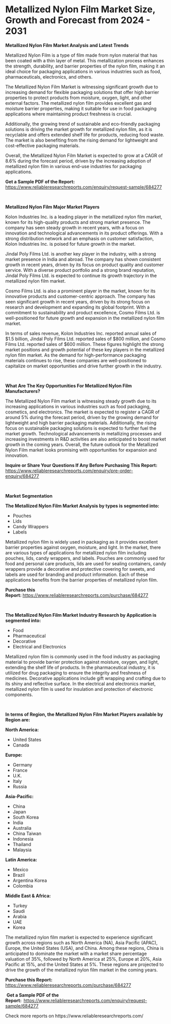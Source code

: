 <p><h1>Metallized Nylon Film Market Size, Growth and Forecast from 2024 - 2031</h1></p><p><strong>Metallized Nylon Film Market Analysis and Latest Trends</strong></p>
<p><p>Metallized Nylon Film is a type of film made from nylon material that has been coated with a thin layer of metal. This metallization process enhances the strength, durability, and barrier properties of the nylon film, making it an ideal choice for packaging applications in various industries such as food, pharmaceuticals, electronics, and others.</p><p>The Metallized Nylon Film Market is witnessing significant growth due to increasing demand for flexible packaging solutions that offer high barrier properties to protect products from moisture, oxygen, light, and other external factors. The metallized nylon film provides excellent gas and moisture barrier properties, making it suitable for use in food packaging applications where maintaining product freshness is crucial.</p><p>Additionally, the growing trend of sustainable and eco-friendly packaging solutions is driving the market growth for metallized nylon film, as it is recyclable and offers extended shelf life for products, reducing food waste. The market is also benefiting from the rising demand for lightweight and cost-effective packaging materials.</p><p>Overall, the Metallized Nylon Film Market is expected to grow at a CAGR of 8.6% during the forecast period, driven by the increasing adoption of metallized nylon film in various end-use industries for packaging applications.</p></p>
<p><strong>Get a Sample PDF of the Report:&nbsp;</strong> <a href="https://www.reliableresearchreports.com/enquiry/request-sample/684277">https://www.reliableresearchreports.com/enquiry/request-sample/684277</a></p>
<p>&nbsp;</p>
<p><strong>Metallized Nylon Film Major Market Players</strong></p>
<p><p>Kolon Industries Inc. is a leading player in the metallized nylon film market, known for its high-quality products and strong market presence. The company has seen steady growth in recent years, with a focus on innovation and technological advancements in its product offerings. With a strong distribution network and an emphasis on customer satisfaction, Kolon Industries Inc. is poised for future growth in the market.</p><p>Jindal Poly Films Ltd. is another key player in the industry, with a strong market presence in India and abroad. The company has shown consistent growth in recent years, driven by its focus on product quality and customer service. With a diverse product portfolio and a strong brand reputation, Jindal Poly Films Ltd. is expected to continue its growth trajectory in the metallized nylon film market.</p><p>Cosmo Films Ltd. is also a prominent player in the market, known for its innovative products and customer-centric approach. The company has seen significant growth in recent years, driven by its strong focus on research and development and expanding its global footprint. With a commitment to sustainability and product excellence, Cosmo Films Ltd. is well-positioned for future growth and expansion in the metallized nylon film market.</p><p>In terms of sales revenue, Kolon Industries Inc. reported annual sales of $1.5 billion, Jindal Poly Films Ltd. reported sales of $800 million, and Cosmo Films Ltd. reported sales of $600 million. These figures highlight the strong market positions and growth potential of these key players in the metallized nylon film market. As the demand for high-performance packaging materials continues to rise, these companies are well-positioned to capitalize on market opportunities and drive further growth in the industry.</p></p>
<p>&nbsp;</p>
<p><strong>What Are The Key Opportunities For Metallized Nylon Film Manufacturers?</strong></p>
<p><p>The Metallized Nylon Film market is witnessing steady growth due to its increasing applications in various industries such as food packaging, cosmetics, and electronics. The market is expected to register a CAGR of around 5% during the forecast period, driven by the growing demand for lightweight and high barrier packaging materials. Additionally, the rising focus on sustainable packaging solutions is expected to further fuel the market growth. Technological advancements in metallizing processes and increasing investments in R&D activities are also anticipated to boost market growth in the coming years. Overall, the future outlook for the Metallized Nylon Film market looks promising with opportunities for expansion and innovation.</p></p>
<p><strong>Inquire or Share Your Questions If Any Before Purchasing This Report:</strong> <a href="https://www.reliableresearchreports.com/enquiry/pre-order-enquiry/684277">https://www.reliableresearchreports.com/enquiry/pre-order-enquiry/684277</a></p>
<p>&nbsp;</p>
<p><strong>Market Segmentation</strong></p>
<p><strong>The Metallized Nylon Film Market Analysis by types is segmented into:</strong></p>
<p><ul><li>Pouches</li><li>Lids</li><li>Candy Wrappers</li><li>Labels</li></ul></p>
<p><p>Metallized nylon film is widely used in packaging as it provides excellent barrier properties against oxygen, moisture, and light. In the market, there are various types of applications for metallized nylon film including pouches, lids, candy wrappers, and labels. Pouches are commonly used for food and personal care products, lids are used for sealing containers, candy wrappers provide a decorative and protective covering for sweets, and labels are used for branding and product information. Each of these applications benefits from the barrier properties of metallized nylon film.</p></p>
<p><strong>Purchase this Report:&nbsp;</strong><a href="https://www.reliableresearchreports.com/purchase/684277">https://www.reliableresearchreports.com/purchase/684277</a></p>
<p>&nbsp;</p>
<p><strong>The Metallized Nylon Film Market Industry Research by Application is segmented into:</strong></p>
<p><ul><li>Food</li><li>Pharmaceutical</li><li>Decorative</li><li>Electrical and Electronics</li></ul></p>
<p><p>Metallized nylon film is commonly used in the food industry as packaging material to provide barrier protection against moisture, oxygen, and light, extending the shelf life of products. In the pharmaceutical industry, it is utilized for drug packaging to ensure the integrity and freshness of medicines. Decorative applications include gift wrapping and crafting due to its shiny and reflective surface. In the electrical and electronics market, metallized nylon film is used for insulation and protection of electronic components.</p></p>
<p>&nbsp;</p>
<p><strong>In terms of Region, the Metallized Nylon Film Market Players available by Region are:</strong></p>
<p>
    <p> <strong> North America: </strong>
        <ul>
            <li>United States</li>
            <li>Canada</li>
        </ul>
        </p> 
    <p> <strong> Europe: </strong>
        <ul>
            <li>Germany</li>
            <li>France</li>
            <li>U.K.</li>
            <li>Italy</li>
            <li>Russia</li>
        </ul>
        </p> 
    <p> <strong> Asia-Pacific: </strong>
        <ul>
            <li>China</li>
            <li>Japan</li>
            <li>South Korea</li>
            <li>India</li>
            <li>Australia</li>
            <li>China Taiwan</li>
            <li>Indonesia</li>
            <li>Thailand</li>
            <li>Malaysia</li>
        </ul>
        </p> 
    <p> <strong> Latin America: </strong>
        <ul>
            <li>Mexico</li>
            <li>Brazil</li>
            <li>Argentina Korea</li>
            <li>Colombia</li>
        </ul>
        </p> 
    <p> <strong> Middle East & Africa: </strong>
        <ul>
            <li>Turkey</li>
            <li>Saudi</li>
            <li>Arabia</li>
            <li>UAE</li>
            <li>Korea</li>
        </ul>
    </p>
    </p>
<p><p>The metallized nylon film market is expected to experience significant growth across regions such as North America (NA), Asia Pacific (APAC), Europe, the United States (USA), and China. Among these regions, China is anticipated to dominate the market with a market share percentage valuation of 35%, followed by North America at 25%, Europe at 20%, Asia Pacific at 15%, and the United States at 5%. These regions are projected to drive the growth of the metallized nylon film market in the coming years.</p></p>
<p><strong>Purchase this Report: </strong><a href="https://www.reliableresearchreports.com/purchase/684277">https://www.reliableresearchreports.com/purchase/684277</a></p>
<p>&nbsp;<strong>Get a Sample PDF of the Report:&nbsp;&nbsp;</strong><a href="https://www.reliableresearchreports.com/enquiry/request-sample/684277">https://www.reliableresearchreports.com/enquiry/request-sample/684277</a></p>
<p><strong></strong></p>
<p>Check more reports on https://www.reliableresearchreports.com/</p>